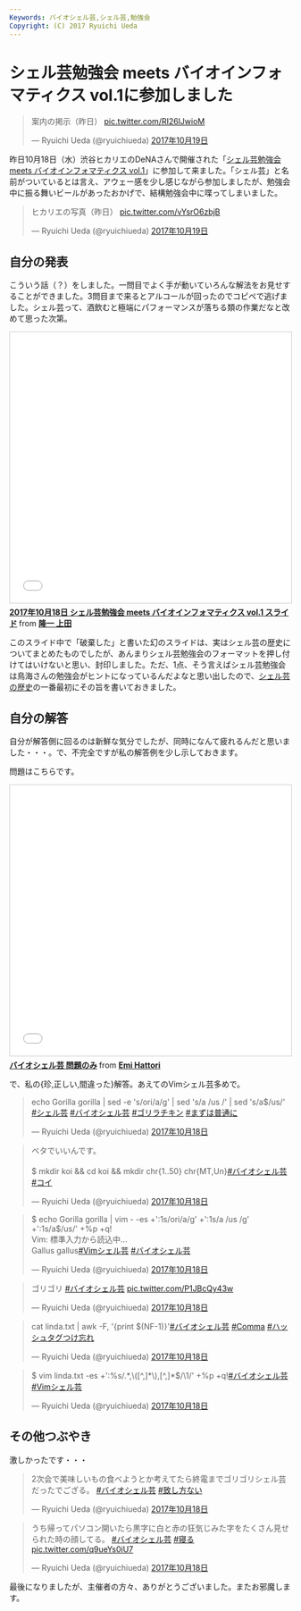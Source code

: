 ```yaml
---
Keywords: バイオシェル芸,シェル芸,勉強会
Copyright: (C) 2017 Ryuichi Ueda
---
```


# シェル芸勉強会 meets バイオインフォマティクス vol.1に参加しました

<blockquote class="twitter-tweet" data-lang="ja"><p lang="ja" dir="ltr">案内の掲示（昨日） <a href="https://t.co/RI26lJwioM">pic.twitter.com/RI26lJwioM</a></p>&mdash; Ryuichi Ueda (@ryuichiueda) <a href="https://twitter.com/ryuichiueda/status/920946342196686850?ref_src=twsrc%5Etfw">2017年10月19日</a></blockquote>
<script async src="//platform.twitter.com/widgets.js" charset="utf-8"></script>

昨日10月18日（水）渋谷ヒカリエのDeNAさんで開催された「[シェル芸勉強会 meets バイオインフォマティクス vol.1](https://bio-shell.connpass.com/event/66089/)」に参加して来ました。「シェル芸」と名前がついているとは言え、アウェー感を少し感じながら参加しましたが、勉強会中に振る舞いビールがあったおかげで、結構勉強会中に喋ってしまいました。

<blockquote class="twitter-tweet" data-lang="ja"><p lang="ja" dir="ltr">ヒカリエの写真（昨日） <a href="https://t.co/vYsrO6zbjB">pic.twitter.com/vYsrO6zbjB</a></p>&mdash; Ryuichi Ueda (@ryuichiueda) <a href="https://twitter.com/ryuichiueda/status/920945909105508352?ref_src=twsrc%5Etfw">2017年10月19日</a></blockquote>
<script async src="//platform.twitter.com/widgets.js" charset="utf-8"></script>


## 自分の発表

こういう話（？）をしました。一問目でよく手が動いていろんな解法をお見せすることができました。3問目まで来るとアルコールが回ったのでコピペで逃げました。シェル芸って、酒飲むと極端にパフォーマンスが落ちる類の作業だなと改めて思った次第。

<iframe src="//www.slideshare.net/slideshow/embed_code/key/eO1YgZTvlqGRhH" width="595" height="485" frameborder="0" marginwidth="0" marginheight="0" scrolling="no" style="border:1px solid #CCC; border-width:1px; margin-bottom:5px; max-width: 100%;" allowfullscreen> </iframe> <div style="margin-bottom:5px"> <strong> <a href="//www.slideshare.net/ryuichiueda/20171018-meets-vol1" title="2017年10月18日 シェル芸勉強会 meets バイオインフォマティクス vol.1 スライド" target="_blank">2017年10月18日 シェル芸勉強会 meets バイオインフォマティクス vol.1 スライド</a> </strong> from <strong><a href="https://www.slideshare.net/ryuichiueda" target="_blank">隆一 上田</a></strong> </div>

このスライド中で「破棄した」と書いた幻のスライドは、実はシェル芸の歴史についてまとめたものでしたが、あんまりシェル芸勉強会のフォーマットを押し付けてはいけないと思い、封印しました。ただ、1点、そう言えばシェル芸勉強会は鳥海さんの勉強会がヒントになっているんだよなと思い出したので、[シェル芸の歴史](/?page=08865)の一番最初にその旨を書いておきました。

## 自分の解答

自分が解答側に回るのは新鮮な気分でしたが、同時になんて疲れるんだと思いました・・・。で、不完全ですが私の解答例を少し示しておきます。

問題はこちらです。

<iframe src="//www.slideshare.net/slideshow/embed_code/key/yhup0TPQPN95jI" width="595" height="485" frameborder="0" marginwidth="0" marginheight="0" scrolling="no" style="border:1px solid #CCC; border-width:1px; margin-bottom:5px; max-width: 100%;" allowfullscreen> </iframe> <div style="margin-bottom:5px"> <strong> <a href="//www.slideshare.net/EmiHattori1/ss-80854726" title="バイオシェル芸 問題のみ" target="_blank">バイオシェル芸 問題のみ</a> </strong> from <strong><a href="https://www.slideshare.net/EmiHattori1" target="_blank">Emi Hattori</a></strong> </div>

で、私の{珍,正しい,間違った}解答。あえてのVimシェル芸多めで。

<blockquote class="twitter-tweet" data-lang="ja"><p lang="en" dir="ltr">echo Gorilla gorilla | sed -e &#39;s/ori/a/g&#39; | sed &#39;s/a /us /&#39; | sed &#39;s/a$/us/&#39; <a href="https://twitter.com/hashtag/%E3%82%B7%E3%82%A7%E3%83%AB%E8%8A%B8?src=hash&amp;ref_src=twsrc%5Etfw">#シェル芸</a> <a href="https://twitter.com/hashtag/%E3%83%90%E3%82%A4%E3%82%AA%E3%82%B7%E3%82%A7%E3%83%AB%E8%8A%B8?src=hash&amp;ref_src=twsrc%5Etfw">#バイオシェル芸</a> <a href="https://twitter.com/hashtag/%E3%82%B4%E3%83%AA%E3%83%A9%E3%83%81%E3%82%AD%E3%83%B3?src=hash&amp;ref_src=twsrc%5Etfw">#ゴリラチキン</a> <a href="https://twitter.com/hashtag/%E3%81%BE%E3%81%9A%E3%81%AF%E6%99%AE%E9%80%9A%E3%81%AB?src=hash&amp;ref_src=twsrc%5Etfw">#まずは普通に</a></p>&mdash; Ryuichi Ueda (@ryuichiueda) <a href="https://twitter.com/ryuichiueda/status/920618673462681601?ref_src=twsrc%5Etfw">2017年10月18日</a></blockquote>
<script async src="//platform.twitter.com/widgets.js" charset="utf-8"></script>

<blockquote class="twitter-tweet" data-lang="ja"><p lang="ja" dir="ltr">ベタでいいんです。<br><br>$ mkdir koi &amp;&amp; cd koi &amp;&amp; mkdir chr{1..50} chr{MT,Un}<a href="https://twitter.com/hashtag/%E3%83%90%E3%82%A4%E3%82%AA%E3%82%B7%E3%82%A7%E3%83%AB%E8%8A%B8?src=hash&amp;ref_src=twsrc%5Etfw">#バイオシェル芸</a> <a href="https://twitter.com/hashtag/%E3%82%B3%E3%82%A4?src=hash&amp;ref_src=twsrc%5Etfw">#コイ</a></p>&mdash; Ryuichi Ueda (@ryuichiueda) <a href="https://twitter.com/ryuichiueda/status/920620789656723456?ref_src=twsrc%5Etfw">2017年10月18日</a></blockquote>
<script async src="//platform.twitter.com/widgets.js" charset="utf-8"></script>


<blockquote class="twitter-tweet" data-lang="ja"><p lang="ja" dir="ltr">$ echo Gorilla gorilla | vim - -es +&#39;:1s/ori/a/g&#39; +&#39;:1s/a /us /g&#39; +&#39;:1s/a$/us/&#39; +%p +q!<br>Vim: 標準入力から読込中...<br>Gallus gallus<a href="https://twitter.com/hashtag/Vim%E3%82%B7%E3%82%A7%E3%83%AB%E8%8A%B8?src=hash&amp;ref_src=twsrc%5Etfw">#Vimシェル芸</a> <a href="https://twitter.com/hashtag/%E3%83%90%E3%82%A4%E3%82%AA%E3%82%B7%E3%82%A7%E3%83%AB%E8%8A%B8?src=hash&amp;ref_src=twsrc%5Etfw">#バイオシェル芸</a></p>&mdash; Ryuichi Ueda (@ryuichiueda) <a href="https://twitter.com/ryuichiueda/status/920621997406666752?ref_src=twsrc%5Etfw">2017年10月18日</a></blockquote>
<script async src="//platform.twitter.com/widgets.js" charset="utf-8"></script>

<blockquote class="twitter-tweet" data-lang="ja"><p lang="ja" dir="ltr">ゴリゴリ <a href="https://twitter.com/hashtag/%E3%83%90%E3%82%A4%E3%82%AA%E3%82%B7%E3%82%A7%E3%83%AB%E8%8A%B8?src=hash&amp;ref_src=twsrc%5Etfw">#バイオシェル芸</a> <a href="https://t.co/P1JBcQy43w">pic.twitter.com/P1JBcQy43w</a></p>&mdash; Ryuichi Ueda (@ryuichiueda) <a href="https://twitter.com/ryuichiueda/status/920626219502125056?ref_src=twsrc%5Etfw">2017年10月18日</a></blockquote>
<script async src="//platform.twitter.com/widgets.js" charset="utf-8"></script>

<blockquote class="twitter-tweet" data-lang="ja"><p lang="en" dir="ltr">cat linda.txt | awk -F, &#39;{print $(NF-1)}&#39;<a href="https://twitter.com/hashtag/%E3%83%90%E3%82%A4%E3%82%AA%E3%82%B7%E3%82%A7%E3%83%AB%E8%8A%B8?src=hash&amp;ref_src=twsrc%5Etfw">#バイオシェル芸</a> <a href="https://twitter.com/hashtag/Comma?src=hash&amp;ref_src=twsrc%5Etfw">#Comma</a> <a href="https://twitter.com/hashtag/%E3%83%8F%E3%83%83%E3%82%B7%E3%83%A5%E3%82%BF%E3%82%B0%E3%81%A4%E3%81%91%E5%BF%98%E3%82%8C?src=hash&amp;ref_src=twsrc%5Etfw">#ハッシュタグつけ忘れ</a></p>&mdash; Ryuichi Ueda (@ryuichiueda) <a href="https://twitter.com/ryuichiueda/status/920630301906178048?ref_src=twsrc%5Etfw">2017年10月18日</a></blockquote>
<script async src="//platform.twitter.com/widgets.js" charset="utf-8"></script>

<blockquote class="twitter-tweet" data-lang="ja"><p lang="tl" dir="ltr">$ vim linda.txt -es +&#39;:%s/.*,\([^,]*\),[^,]*$/\1/&#39; +%p +q!<a href="https://twitter.com/hashtag/%E3%83%90%E3%82%A4%E3%82%AA%E3%82%B7%E3%82%A7%E3%83%AB%E8%8A%B8?src=hash&amp;ref_src=twsrc%5Etfw">#バイオシェル芸</a> <a href="https://twitter.com/hashtag/Vim%E3%82%B7%E3%82%A7%E3%83%AB%E8%8A%B8?src=hash&amp;ref_src=twsrc%5Etfw">#Vimシェル芸</a></p>&mdash; Ryuichi Ueda (@ryuichiueda) <a href="https://twitter.com/ryuichiueda/status/920631194902917120?ref_src=twsrc%5Etfw">2017年10月18日</a></blockquote>
<script async src="//platform.twitter.com/widgets.js" charset="utf-8"></script>

## その他つぶやき

激しかったです・・・

<blockquote class="twitter-tweet" data-lang="ja"><p lang="ja" dir="ltr">2次会で美味しいもの食べようとか考えてたら終電までゴリゴリシェル芸だったでござる。 <a href="https://twitter.com/hashtag/%E3%83%90%E3%82%A4%E3%82%AA%E3%82%B7%E3%82%A7%E3%83%AB%E8%8A%B8?src=hash&amp;ref_src=twsrc%5Etfw">#バイオシェル芸</a> <a href="https://twitter.com/hashtag/%E8%87%B4%E3%81%97%E6%96%B9%E3%81%AA%E3%81%84?src=hash&amp;ref_src=twsrc%5Etfw">#致し方ない</a></p>&mdash; Ryuichi Ueda (@ryuichiueda) <a href="https://twitter.com/ryuichiueda/status/920639172355883008?ref_src=twsrc%5Etfw">2017年10月18日</a></blockquote>
<script async src="//platform.twitter.com/widgets.js" charset="utf-8"></script>

<blockquote class="twitter-tweet" data-lang="ja"><p lang="ja" dir="ltr">うち帰ってパソコン開いたら黒字に白と赤の狂気じみた字をたくさん見せられた時の顔してる。 <a href="https://twitter.com/hashtag/%E3%83%90%E3%82%A4%E3%82%AA%E3%82%B7%E3%82%A7%E3%83%AB%E8%8A%B8?src=hash&amp;ref_src=twsrc%5Etfw">#バイオシェル芸</a> <a href="https://twitter.com/hashtag/%E5%AF%9D%E3%82%8B?src=hash&amp;ref_src=twsrc%5Etfw">#寝る</a> <a href="https://t.co/q9ueYs0iU7">pic.twitter.com/q9ueYs0iU7</a></p>&mdash; Ryuichi Ueda (@ryuichiueda) <a href="https://twitter.com/ryuichiueda/status/920677667741077504?ref_src=twsrc%5Etfw">2017年10月18日</a></blockquote>
<script async src="//platform.twitter.com/widgets.js" charset="utf-8"></script>

最後になりましたが、主催者の方々、ありがとうございました。またお邪魔します。
